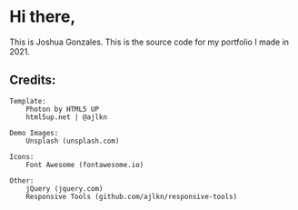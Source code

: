 # Hi there, 
This is Joshua Gonzales. This is the source code for my portfolio I made in 2021.


## Credits:

	Template:
		Photon by HTML5 UP
		html5up.net | @ajlkn
	
	Demo Images:
		Unsplash (unsplash.com)

	Icons:
		Font Awesome (fontawesome.io)

	Other:
		jQuery (jquery.com)
		Responsive Tools (github.com/ajlkn/responsive-tools)
